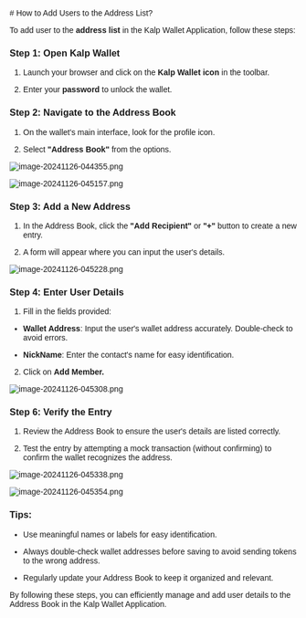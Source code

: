 <style>  body { font-family: "Source Sans 3", sans-serif!important; }</style>
<link href="https://fonts.googleapis.com/css2?family=Source+Sans+3:ital,wght@0,200..900;1,200..900&display=swap" rel="stylesheet">    
<link rel="stylesheet" href="https://fonts.googleapis.com/icon?family=Material+Icons">
# How to Add Users to the Address List?

To add user to the **address list** in the Kalp Wallet Application, follow these steps:

### **Step 1: Open Kalp Wallet**

1.  Launch your browser and click on the **Kalp Wallet icon** in the toolbar.
    
2.  Enter your **password** to unlock the wallet.
    

### **Step 2: Navigate to the Address Book**

1.  On the wallet's main interface, look for the profile icon.
    
2.  Select **"Address Book"** from the options.


![image-20241126-044355.png](https://doc-images-kalp-studio.s3.ap-south-1.amazonaws.com/Kalp+Wallet+Mobile/8.How+to+add+users+to+the+address+list/AL+1.png)

![image-20241126-045157.png](https://doc-images-kalp-studio.s3.ap-south-1.amazonaws.com/Kalp+Wallet+Mobile/8.How+to+add+users+to+the+address+list/AL+2.png)

### **Step 3: Add a New Address**

1.  In the Address Book, click the **"Add Recipient"** or **"+"** button to create a new entry.
    
2.  A form will appear where you can input the user's details.

![image-20241126-045228.png](https://doc-images-kalp-studio.s3.ap-south-1.amazonaws.com/Kalp+Wallet+Mobile/8.How+to+add+users+to+the+address+list/AL+3.png)

### **Step 4: Enter User Details**

1.  Fill in the fields provided:
    

-   **Wallet Address**: Input the user's wallet address accurately. Double-check to avoid errors.
    
-   **NickName**: Enter the contact's name for easy identification.
    

2.  Click on **Add Member.**

![image-20241126-045308.png](https://doc-images-kalp-studio.s3.ap-south-1.amazonaws.com/Kalp+Wallet+Mobile/8.How+to+add+users+to+the+address+list/AL+4.png)

### **Step 6: Verify the Entry**

1.  Review the Address Book to ensure the user's details are listed correctly.
    
2.  Test the entry by attempting a mock transaction (without confirming) to confirm the wallet recognizes the address.

![image-20241126-045338.png](https://doc-images-kalp-studio.s3.ap-south-1.amazonaws.com/Kalp+Wallet+Mobile/8.How+to+add+users+to+the+address+list/AL+5.png)



![image-20241126-045354.png](https://doc-images-kalp-studio.s3.ap-south-1.amazonaws.com/Kalp+Wallet+Mobile/8.How+to+add+users+to+the+address+list/AL+6.png)

### **Tips:**

-   Use meaningful names or labels for easy identification.
    
-   Always double-check wallet addresses before saving to avoid sending tokens to the wrong address.
    
-   Regularly update your Address Book to keep it organized and relevant.
    

By following these steps, you can efficiently manage and add user details to the Address Book in the Kalp Wallet Application.